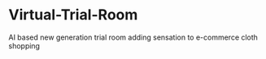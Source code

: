 # Virtual-Trial-Room
AI based new generation trial room adding sensation to e-commerce cloth shopping 

